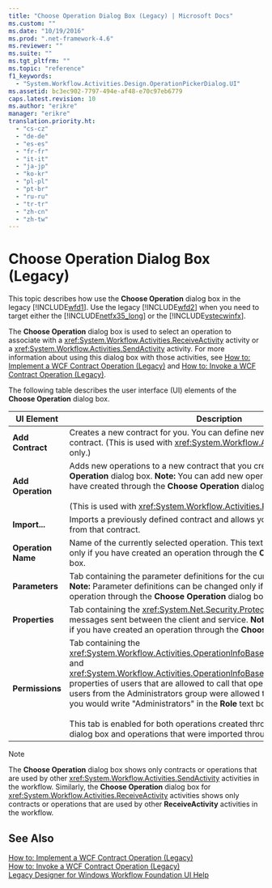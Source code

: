 ```yaml
---
title: "Choose Operation Dialog Box (Legacy) | Microsoft Docs"
ms.custom: ""
ms.date: "10/19/2016"
ms.prod: ".net-framework-4.6"
ms.reviewer: ""
ms.suite: ""
ms.tgt_pltfrm: ""
ms.topic: "reference"
f1_keywords: 
  - "System.Workflow.Activities.Design.OperationPickerDialog.UI"
ms.assetid: bc3ec902-7797-494e-af48-e70c97eb6779
caps.latest.revision: 10
ms.author: "erikre"
manager: "erikre"
translation.priority.ht: 
  - "cs-cz"
  - "de-de"
  - "es-es"
  - "fr-fr"
  - "it-it"
  - "ja-jp"
  - "ko-kr"
  - "pl-pl"
  - "pt-br"
  - "ru-ru"
  - "tr-tr"
  - "zh-cn"
  - "zh-tw"
---
```

# Choose Operation Dialog Box (Legacy)
This topic describes how use the **Choose Operation** dialog box in the legacy [!INCLUDE[wfd1](../workflow-designer/includes/wfd1_md.md)]. Use the legacy [!INCLUDE[wfd2](../workflow-designer/includes/wfd2_md.md)] when you need to target either the [!INCLUDE[netfx35_long](../workflow-designer/includes/netfx35_long_md.md)] or the [!INCLUDE[vstecwinfx](../workflow-designer/includes/vstecwinfx_md.md)].  
  
 The **Choose Operation** dialog box is used to select an operation to associate with a <xref:System.Workflow.Activities.ReceiveActivity> activity or a <xref:System.Workflow.Activities.SendActivity> activity. For more information about using this dialog box with those activities, see [How to: Implement a WCF Contract Operation (Legacy)](../workflow-designer/how-to--implement-a-windows-communication-foundation-contract-operation--legacy-.md) and [How to: Invoke a WCF Contract Operation (Legacy)](../workflow-designer/how-to--invoke-a-windows-communication-foundation-contract-operation--legacy-.md).  
  
 The following table describes the user interface (UI) elements of the **Choose Operation** dialog box.  
  
|UI Element|Description|  
|----------------|-----------------|  
|**Add Contract**|Creates a new contract for you. You can define new operations on this contract. (This is used with <xref:System.Workflow.Activities.ReceiveActivity> only.)|  
|**Add Operation**|Adds new operations to a new contract that you created in the **Choose Operation** dialog box. **Note:**  You can add new operations only to contracts you have created through the **Choose Operation** dialog box. <br /><br /> (This is used with <xref:System.Workflow.Activities.ReceiveActivity> only.)|  
|**Import...**|Imports a previously defined contract and allows you to select an operation from that contract.|  
|**Operation Name**|Name of the currently selected operation. This text box is available for editing only if you have created an operation through the **Choose Operation** dialog box.|  
|**Parameters**|Tab containing the parameter definitions for the currently selected operation. **Note:**  Parameter definitions can be changed only if you have created an operation through the **Choose Operation** dialog box.|  
|**Properties**|Tab containing the <xref:System.Net.Security.ProtectionLevel> settings for messages sent between the client and service. **Note:**  This tab is enabled only if you have created an operation through the **Choose Operation** dialog box.|  
|**Permissions**|Tab containing the <xref:System.Workflow.Activities.OperationInfoBase.PrincipalPermissionName*> and <xref:System.Workflow.Activities.OperationInfoBase.PrincipalPermissionRole*> properties of users that are allowed to call that operation. For example, if only users from the Administrators group were allowed to call that operation, then you would write "Administrators" in the **Role** text box.<br /><br /> This tab is enabled for both operations created through the **ChooseOperation** dialog box and operations that were imported through the **Import** button.|  
  
> [!NOTE]
>  The **Choose Operation** dialog box shows only contracts or operations that are used by other <xref:System.Workflow.Activities.SendActivity> activities in the workflow. Similarly, the **Choose Operation** dialog box for <xref:System.Workflow.Activities.ReceiveActivity> activities shows only contracts or operations that are used by other **ReceiveActivity** activities in the workflow.  
  
## See Also  
 [How to: Implement a WCF Contract Operation (Legacy)](../workflow-designer/how-to--implement-a-windows-communication-foundation-contract-operation--legacy-.md)   
 [How to: Invoke a WCF Contract Operation (Legacy)](../workflow-designer/how-to--invoke-a-windows-communication-foundation-contract-operation--legacy-.md)   
 [Legacy Designer for Windows Workflow Foundation UI Help](../workflow-designer/legacy-designer-for-windows-workflow-foundation-ui-help.md)